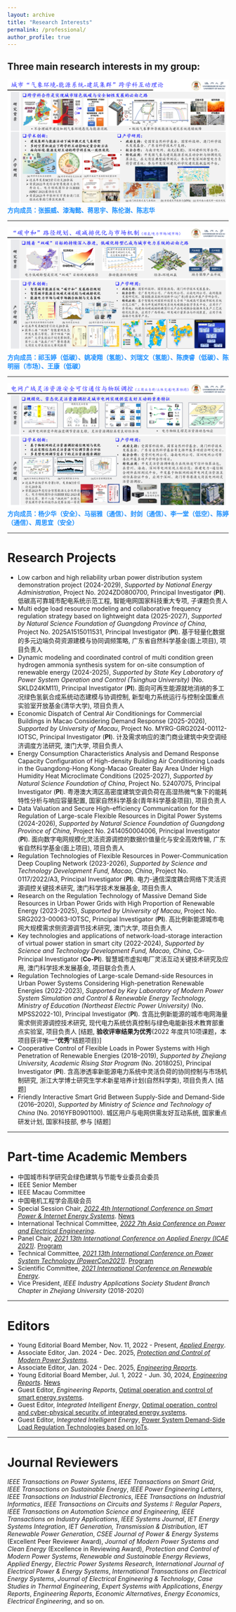 ```yaml
---
layout: archive
title: "Research Interests"
permalink: /professional/
author_profile: true
---
```




## Three main research interests in my group:

![Editing a markdown file for a talk](/images/interest1.png)
**<font color='DodgerBlue'>方向成员：张振威、漆淘懿、蒋思宇、陈伦澍、陈志华</font>**

------

![Editing a markdown file for a talk](/images/interest2.png)
**<font color='DodgerBlue'>方向成员：祁玉婷（低碳）、姚凌翔（氢能）、刘瑞文（氢能）、陈庚睿（低碳）、陈明丽（市场）、王康（低碳）</font>** 

------

![Editing a markdown file for a talk](/images/interest3.png)
**<font color='DodgerBlue'>方向成员：杨少华（安全）、马丽雅（通信）、封剑（通信）、李一堂（低空）、陈婷（通信）、周思宜（安全）</font>** 





------

# **Research Projects**

-  Low carbon and high reliability urban power distribution system demonstration project (2024-2029), *Supported by National Energy Administration*, Project No. 2024ZD0800700, Principal Investigator (**PI**). 低碳高可靠城市配电系统示范工程, 智能电网国家科技重大专项, 子课题负责人
-  Multi edge load resource modeling and collaborative frequency regulation strategy based on lightweight data (2025-2027), *Supported by Natural Science Foundation of Guangdong Province of China*, Project No. 2025A1515011531, Principal Investigator (**PI**). 基于轻量化数据的多元边端负荷资源建模与协同调频策略, 广东省自然科学基金(面上项目), 项目负责人
-  Dynamic modeling and coordinated control of multi condition green hydrogen ammonia synthesis system for on-site consumption of renewable energy (2024-2025), *Supported by State Key Laboratory of Power System Operation and Control (Tsinghua University)* (No. SKLD24KM11), Principal Investigator (**PI**). 面向可再生能源就地消纳的多工况绿色氢氨合成系统动态建模与协调控制, 新型电力系统运行与控制全国重点实验室开放基金(清华大学), 项目负责人
-  Economic Dispatch of Central Air Conditionings for Commercial Buildings in Macao Considering Demand Response (2025-2026), *Supported by University of Macau*, Project No.  MYRG-GRG2024-00112-IOTSC, Principal Investigator (**PI**). 计及需求响应的澳门商业建筑中央空调经济调度方法研究, 澳门大学, 项目负责人
- Energy Consumption Characteristics Analysis and Demand Response Capacity Configuration of High-density Building Air Conditioning Loads in the Guangdong-Hong Kong-Macao Greater Bay Area Under High Humidity Heat Microclimate Conditions (2025-2027), *Supported by Natural Science Foundation of China*, Project No. 52407075, Principal Investigator (**PI**). 粤港澳大湾区高密度建筑空调负荷在高湿热微气象下的能耗特性分析与响应容量配置, 国家自然科学基金(青年科学基金项目), 项目负责人
- Data Valuation and Secure High-efficiency Communication for the Regulation of Large-scale Flexible Resources in Digital Power Systems (2024-2026), *Supported by Natural Science Foundation of Guangdong Province of China*, Project No. 2414050004006, Principal Investigator (**PI**). 面向数字电网规模化灵活资源调控的数据价值量化与安全高效传输, 广东省自然科学基金(面上项目), 项目负责人
- Regulation Technologies of Flexible Resources in Power-Communication Deep Coupling Network (2023-2026), *Supported by Science and Technology Development Fund, Macao, China*, Project No. 0117/2022/A3, Principal Investigator (**PI**). 电力-通信深度耦合网络下灵活资源调控关键技术研究, 澳门科学技术发展基金, 项目负责人
- Research on the Regulation Technology of Massive Demand Side Resources in Urban Power Grids with High Proportion of Renewable Energy (2023-2025), *Supported by University of Macau*, Project No. SRG2023-00063-IOTSC, Principal Investigator (**PI**). 高比例新能源城市电网大规模需求侧资源调节技术研究, 澳门大学, 项目负责人
- Key technologies and applications of network-load-storage interaction of virtual power station in smart city (2022-2024), *Supported by Science and Technology Development Fund, Macao, China*, Co-Principal Investigator (**Co-PI**). 智慧城市虚拟电厂灵活互动关键技术研究及应用, 澳门科学技术发展基金, 项目联合负责人
- Regulation Technologies of Large-scale Demand-side Resources in Urban Power Systems Considering High-penetration Renewable Energies (2022-2023),  *Supported by Key Laboratory of Modern Power System Simulation and Control & Renewable Energy Technology, Ministry of Education (Northeast Electric Power University)* (No. MPSS2022-10), Principal Investigator (**PI**). 含高比例新能源的城市电网海量需求侧资源调控技术研究, 现代电力系统仿真控制与绿色电能新技术教育部重点实验室, 项目负责人 [结题, **验收评审结果为优秀**(2022 年度共10项课题，本项目获评唯一“**优秀**”结题项目)]
- Cooperative Control of Flexible Loads in Power Systems with High Penetration of Renewable Energies (2018–2019), *Supported by Zhejiang University, Academic Rising Star Program* (No. 2018025), Principal Investigator (**PI**). 含高渗透率新能源电力系统中灵活负荷的协同控制与市场机制研究, 浙江大学博士研究生学术新星培养计划(自然科学类), 项目负责人 [结题]
- Friendly Interactive Smart Grid Between Supply-Side and Demand-Side (2016–2020), *Supported by Ministry of Science and Technology of China* (No. 2016YFB0901100). 城区用户与电网供需友好互动系统, 国家重点研发计划, 国家科技部, 参与 [结题]

------


# **Part-time Academic Members**

- 中国城市科学研究会绿色建筑与节能专业委员会委员
- IEEE Senior Member
- IEEE Macau Committee
- 中国电机工程学会高级会员
- Special Session Chair, *[2022 4th International Conference on Smart Power & Internet Energy Systems](http://www.icspies.org/index.html)*. [News](https://mp.weixin.qq.com/s/i4-b8Mj30ufvDKmqNfPyiQ)
- International Technical Committee, [*2022 7th Asia Conference on Power and Electrical Engineering*](https://www.acpee.net/index.html).
- Panel Chair, *[2021 13th International Conference on Applied Energy (ICAE 2021)](https://applied-energy.org/icae2021/#hero1)*. [Program](https://huihongxun.github.io/files/Professional_Activities/ICAE2021-Program-Book.pdf)
- Technical Committee, *[2021 13th International Conference on Power System Technology (PowerCon2021)](http://powercon2021.csee.org.cn/index.html)*. [Program](https://huihongxun.github.io/files/Professional_Activities/PowerCon2021-Advanced-Program.pdf)
- Scientific Committee, *[2021 International Conference on Renewable Energy](https://premc.org/conferences/icren-renewable-energy/Committee/#menu)*.
- Vice President, *IEEE Industry Applications Society Student Branch Chapter in Zhejiang University* (2018-2020)

<!--Director, *IEEE PES Electric Vehicle Satellite Committee-China*, *Energy and Transportation Nexus Subcommittee* --> <!-- Program Committee, *2021 International Conference on Power System and Energy Internet*. [Link](http://www.posei.net/) --> <!-- Scientific Committee, *2022 International Conference on Civil, Structural and Environmental Engineering*. [Link](https://www.albedomeetings.com/civilmeet/index.php#) -->





------

# **Editors**  

- Young Editorial Board Member, Nov. 11, 2022 - Present, *[Applied Energy](https://www.journals.elsevier.com/applied-energy)*.
- Associate Editor, Jan. 2024 - Dec. 2025, *[Protection and Control of Modern Power Systems](http://www.pcmp.info/pcmp/ch/index.aspx)*.
- Associate Editor, Jan. 2024 - Dec. 2025, [*Engineering Reports*](https://onlinelibrary.wiley.com/journal/25778196).
- Young Editorial Board Member, Jul. 1, 2022 - Jun. 30, 2024, *[Engineering Reports](https://onlinelibrary.wiley.com/journal/25778196)*. [News](https://mp.weixin.qq.com/s/_w874Yys0uEbGtTd5kBrjg)
- Guest Editor, *Engineering Reports*, [Optimal operation and control of smart energy systems](https://onlinelibrary.wiley.com/toc/25778196/2023/5/10).
- Guest Editor, *Integrated Intelligent Energy*, [Optimal operation, control and cyber-physical security of integrated energy systems](http://www.hdpower.net/CN/news/news89.shtml).
- Guest Editor, *Integrated Intelligent Energy*, [Power System Demand-Side Load Regulation Technologies based on IoTs](https://huihongxun.github.io/files/Professional_Activities/综合智慧能源_2022年2期_电子版.pdf).





------

# **Journal Reviewers** 

*IEEE Transactions on Power Systems*, *IEEE Transactions on Smart Grid*, *IEEE Transactions on Sustainable Energy*, *IEEE Power Engineering Letters*, *IEEE Transactions on Industrial Electronics*, *IEEE Transactions on Industrial Informatics*, *IEEE Transactions on Circuits and Systems I: Regular Papers*, *IEEE Transactions on Automation Science and Engineering*, *IEEE Transactions on Industry Applications*, *IEEE Systems Journal*, *IET Energy Systems Integration*, *IET Generation, Transmission & Distribution*, *IET Renewable Power Generation*, *CSEE Journal of Power & Energy Systems* (Excellent Peer Reviewer Award), *Journal of Modern Power Systems and Clean Energy* (Excellence in Reviewing Award), *Protection and Control of Modern Power Systems*, *Renewable and Sustainable Energy Reviews*, *Applied Energy*, *Electric Power Systems Research*, *International Journal of Electrical Power & Energy Systems*, *International Transactions on Electrical Energy Systems*, *Journal of Electrical Engineering & Technology*, *Case Studies in Thermal Engineering*, *Expert Systems with Applications*, *Energy Reports*, *Engineering Reports*, *Economic Alternatives*, *Energy Economics*, *Electrical Engineering*, and so on.

